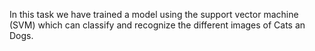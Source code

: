 
In this task we have trained a model using the support vector machine (SVM) which can classify and recognize the different images of Cats an Dogs.
